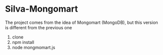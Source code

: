 # Silva-Mongomart
The project comes from the idea of Mongomart (MongoDB), but this version is different from the previous one

1. clone
2. npm install
3. node mongmomart.js

